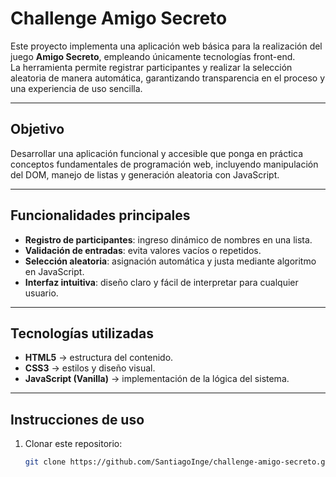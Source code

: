 # Challenge Amigo Secreto

Este proyecto implementa una aplicación web básica para la realización del juego **Amigo Secreto**, empleando únicamente tecnologías front-end.  
La herramienta permite registrar participantes y realizar la selección aleatoria de manera automática, garantizando transparencia en el proceso y una experiencia de uso sencilla.

---

## Objetivo
Desarrollar una aplicación funcional y accesible que ponga en práctica conceptos fundamentales de programación web, incluyendo manipulación del DOM, manejo de listas y generación aleatoria con JavaScript.

---

## Funcionalidades principales
- **Registro de participantes**: ingreso dinámico de nombres en una lista.  
- **Validación de entradas**: evita valores vacíos o repetidos.  
- **Selección aleatoria**: asignación automática y justa mediante algoritmo en JavaScript.  
- **Interfaz intuitiva**: diseño claro y fácil de interpretar para cualquier usuario.  

---

## Tecnologías utilizadas
- **HTML5** → estructura del contenido.  
- **CSS3** → estilos y diseño visual.  
- **JavaScript (Vanilla)** → implementación de la lógica del sistema.  

---

## Instrucciones de uso
1. Clonar este repositorio:  
   ```bash
   git clone https://github.com/SantiagoInge/challenge-amigo-secreto.git
